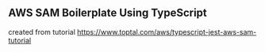 ## AWS SAM Boilerplate Using TypeScript
created from tutorial 
https://www.toptal.com/aws/typescript-jest-aws-sam-tutorial